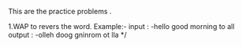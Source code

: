 This are the  practice problems .

1.WAP to revers the word.
Example:-
	input : -hello good morning to all
	output : -olleh doog gninrom ot lla
*/